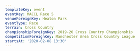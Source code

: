```yaml
---
templateKey: event
eventKey: MACCL Race 5
venueForeignKey: Heaton Park
eventType: Race
terrain: Cross Country
championshipForeignKey: 2019-20 Cross Country Championship
competitionForeignKey: Manchester Area Cross Country League
startsAt: '2020-02-08 13:30'
---
```


